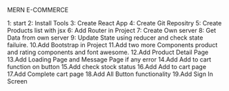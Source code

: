 MERN E-COMMERCE

1: start
2: Install Tools
3: Create React App
4: Create Git Repositry
5: Create Products list with jsx
6: Add Router in Project
7: Create Own server
8: Get Data from own server
9: Update State using reducer and check state failuire.
10.Add Bootstrap in Project
11.Add two more Components product and rating components and font awesome.
12.Add Product Detail Page
13.Add Loading Page and Message Page if any error
14.Add Add to cart function on button
15.Add check stock status
16.Add Add to cart page
17.Add Complete cart page
18.Add All Button functionality
19.Add Sign In Screen
